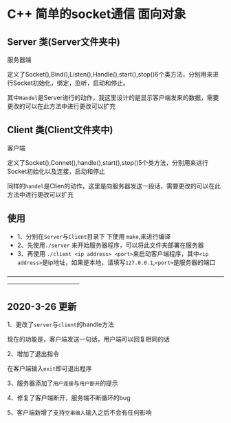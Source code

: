 # C++ 简单的socket通信 面向对象

## Server 类(Server文件夹中)

   服务器端

   定义了Socket(),Bind(),Listen(),Handle(),start(),stop()6个类方法，分别用来进行Socket初始化，绑定，监听，启动和停止。

   其中`Handel`是Server进行的动作，我这里设计的是显示客户端发来的数据，需要更改的可以在此方法中进行更改可以扩充

## Client 类(Client文件夹中)

   客户端

   定义了Socket(),Connet(),handle(),start(),stop()5个类方法，分别用来进行Socket初始化以及连接，启动和停止

   同样的`handel`是Clien的动作，这里是向服务器发送一段话，需要更改的可以在此方法中进行更改可以扩充

## 使用

   - 1、分别在`Server`与`Client`目录下 下使用 `make`,来进行编译
   - 2、先使用`./server` 来开始服务器程序，可以将此文件夹部署在服务器
   - 3、再使用 `./client <ip address> <port>`来启动客户端程序，其中`<ip address>`是ip地址，如果是本地，请填写`127.0.0.1`,`<port>`是服务器的端口



————————————————————————————————————————————————

## 2020-3-26 更新

1、更改了`server`与`client`的handle方法

现在的功能是，客户端发送一句话，用户端可以回复相同的话



2、增加了退出指令

在客户端输入`exit`即可退出程序



3、服务器添加了`用户连接`与`用户断开`的提示



4、修复了客户端断开，服务端不断循环的bug



5、客户端新增了支持`空串输入`输入之后不会有任何影响